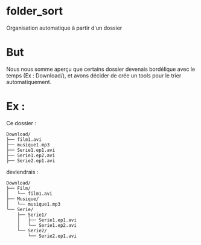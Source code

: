 # folder_sort
Organisation automatique à partir d'un dossier

# But
Nous nous somme aperçu que certains dossier devenais bordélique avec le temps (Ex : Download/), et avons décider de crée un tools pour le trier automatiquement.

# Ex :
Ce dossier : 
```
Download/
├── film1.avi
├── musique1.mp3
├── Serie1.ep1.avi
├── Serie1.ep2.avi
├── Serie2.ep1.avi
```

deviendrais : 

```
Download/
├── Film/
│   └── film1.avi
├── Musique/
│   └── musique1.mp3
└── Serie/
    ├── Serie1/
    │   ├── Serie1.ep1.avi
    │   └── Serie1.ep2.avi
    └── Serie2/
        └── Serie2.ep1.avi
```
